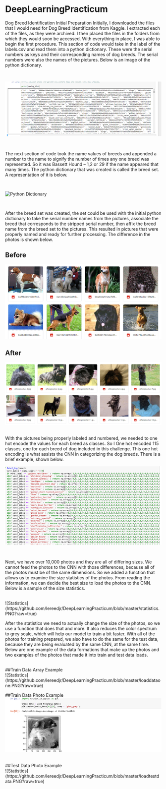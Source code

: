 # DeepLearningPracticum
Dog Breed Identification
Initial Preparation
	Initially, I downloaded the files that I would need for Dog Breed Identification from Kaggle.  I extracted each of the files, as they were archived.  I then placed the files in the folders from which they would soon be accessed.  With everything in place, I was able to begin the first procedure.  This section of code would take in the label of the labels.csv and read them into a python dictionary.  These were the serial numbers as keys and their corresponding names of dog breeds. The serial numbers were also the names of the pictures.  Below is an image of the python dictionary.
	
</br>

![Python Dictionary](https://github.com/lereedjr/DeepLearningPracticum/blob/master/pydict.PNG?raw=true)
      
</br>      

The next section of code took the name values of breeds and appended a number to the name to signify the number of times any one breed was represented.  So it was Bassett Hound – 1,2 or 29 if the name appeared that many times.  The python dictionary that was created is called the breed set.  A representation of it is below.

</br>
  
![Python Dictionary](https://github.com/lereedjr/DeepLearningPracticum/blob/master/breedset.png?raw=true) 

</br>

After the breed set was created, the set could be used with the initial python dictionary to take the serial number names from the pictures, associate the breed that corresponds to the stripped serial number, then affix the breed name from the breed set to the pictures.  This resulted in pictures that were properly named and ready for further processing.  The difference in the photos is shown below.

## Before
![Before Assembly](https://github.com/lereedjr/DeepLearningPracticum/blob/master/beforepic.PNG?raw=true)
</br>
## After
![After Assembly](https://github.com/lereedjr/DeepLearningPracticum/blob/master/afterpic.PNG?raw=true)

</br>
With the pictures being properly labeled and numbered, we needed to one hot encode the values for each breed as classes.  So I One hot encoded 115 classes, one for each breed of dog included in this challenge.  This one hot encoding is what assists the CNN in categorizing the dog breeds.  There is a brief example, shown below.

</br> 

![One Hot Encoding](https://github.com/lereedjr/DeepLearningPracticum/blob/master/onehot.PNG?raw=true)

</br> 

Next, we have over 10,000 photos and they are all of differing sizes. We cannot feed the photos to the CNN with those differences, because all of the photos must be of the same dimensions.  So we added a function that allows us to examine the size statistics of the photos.  From reading the information, we can decide the best size to load the photos to the CNN.  Below is a sample of the size statistics.

</br>
![Statistics](https://github.com/lereedjr/DeepLearningPracticum/blob/master/statistics.PNG?raw=true)
</br>

After the statistics we need to actually change the size of the photos, so we use a function that does that and more.  It also reduces the color spectrum to grey scale, which will help our model to train a bit faster.  With all of the photos for training prepared, we also have to do the same for the test data, because they are being evaluated by the same CNN, at the same time. Below are one example of the data formations that make up the photos and two examples of the photos that made it into train and test data loads.

</br> 
##Train Data Array Example
</br>
![Statistics](https://github.com/lereedjr/DeepLearningPracticum/blob/master/loaddataone.PNG?raw=true)
</br>

##Train Data Photo Example
</br>
![Statistics](https://github.com/lereedjr/DeepLearningPracticum/blob/master/loaddatatwo.PNG?raw=true)

</br>
##Test Data Photo Example
</br>
![Statistics](https://github.com/lereedjr/DeepLearningPracticum/blob/master/loadtestdata.PNG?raw=true)


